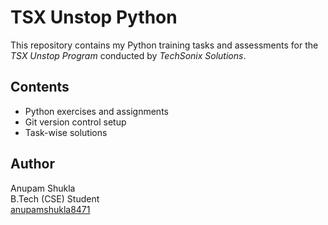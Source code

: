 # TSX Unstop Python

This repository contains my Python training tasks and assessments for the *TSX Unstop Program* conducted by *TechSonix Solutions*.

## Contents

- Python exercises and assignments
- Git version control setup
- Task-wise solutions

## Author

Anupam Shukla  
B.Tech (CSE) Student  
[anupamshukla8471](https://github.com/anupamshukla8471)
